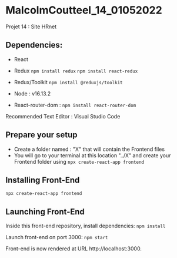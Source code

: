 # MalcolmCoutteel_14_01052022
Projet 14 : Site HRnet

## Dependencies:

- React

- Redux
 ```npm install redux```
 ```npm install react-redux```
 
- Redux/Toolkit
 ```npm install @reduxjs/toolkit```
 
- Node : v16.13.2

- React-router-dom :
 ```npm install react-router-dom```

Recommended Text Editor : Visual Studio Code

## Prepare your setup 
- Create a folder named : "X" that will contain the Frontend files 
- You will go to your terminal at this location "../X" and create your Frontend folder using 
 ```npx create-react-app frontend ```


## Installing Front-End
```npx create-react-app frontend ```

## Launching Front-End
Inside this front-end repository, install dependencies:
```npm install```

Launch front-end on port 3000:
```npm start```

Front-end is now rendered at URL http://localhost:3000.

